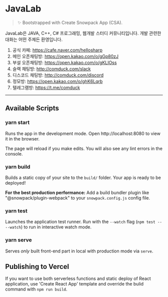 # JavaLab

> ✨ Bootstrapped with Create Snowpack App (CSA).

JavaLab은 JAVA, C++, C# 프로그래밍, 웹개발 스터디 커뮤니티입니다. 개발 관련한 대화는 어떤 주제든 환영입니다.

1. 공식 카페: https://cafe.naver.com/hellosharp
2. 메인 오픈채팅방: https://open.kakao.com/o/gGp80zJ
3. 부설 오픈채팅방: https://open.kakao.com/o/gKLIOss
4. 슬랙 채팅방: http://comduck.com/slack
5. 디스코드 채팅방: http://comduck.com/discord
6. 정모방: https://open.kakao.com/o/ghK6Lqrb
7. 텔레그램방: https://t.me/comduck

----

## Available Scripts

### yarn start

Runs the app in the development mode.
Open http://localhost:8080 to view it in the browser.

The page will reload if you make edits.
You will also see any lint errors in the console.

### yarn build

Builds a static copy of your site to the `build/` folder.
Your app is ready to be deployed!

**For the best production performance:** Add a build bundler plugin like "@snowpack/plugin-webpack" to your `snowpack.config.js` config file.

### yarn test

Launches the application test runner.
Run with the `--watch` flag (`npm test -- --watch`) to run in interactive watch mode.

### yarn serve

Serves *only* built front-end part in local with production mode via `serve`.

## Publishing to Vercel

If you want to use both serverless functions and static deploy of React application, use 'Create React App' template and override the bulid command with `npm run build`.
